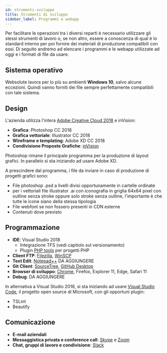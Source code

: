 ```yaml
---
id: strumenti-sviluppo
title: Strumenti di sviluppo
sidebar_label: Programmi e webapp
---
```


Per facilitare le operazioni tra i diversi reparti è necessario utilizzare gli stessi strumenti di lavoro o, se non altro, essere a conoscenza di qual è lo standard interno per poi fornire dei materiali di produzione compatibili con essi. Di seguito andremo ad elencare i programmi e le webapp utilizzate ad oggi e i formati di file da usare.

## Sistema operativo

Websolute lavora per lo più su ambienti __Windows 10__, salvo alcune eccezioni. 
Quindi vanno forniti dei file sempre perfettamente compatibili con tale sistema.

## Design

L'azienda utilizza l'intera [Adobe Creative Cloud 2018](https://www.adobe.com/it/creativecloud.html) e inVision:

* __Grafica__: Photoshop CC 2018
* __Grafica vettoriale__: Illustrator CC 2018
* __Wireframe e templating__: Adobe XD CC 2018
* __Condivisione Proposte Grafiche__: [inVision](https://www.invisionapp.com/)

Photoshop rimane il principale programma per la produzione di layout grafici. In parallelo si sta iniziando ad usare Adobe XD.

A prescindere dal programma, i file da inviare in caso di produzione di progetti grafici sono: 
- File photoshop .psd a livelli divisi opportunamente in cartelle ordinate
- per i vettoriali file illustrator .ai con iconografia in griglia 64x64 pixel con outline senza stroke oppure solo stroke senza outline, l'importante è che tutte le icone siano della stessa tipologia
- File webfont se non fossero presenti in CDN esterne
- Contenuti dove previsto


## Programmazione

* __IDE__: Visual Studio 2018
    * Integrazione TFS (vedi capitolo sul versionamento)
    * Plugin [PHP tools](https://marketplace.visualstudio.com/items?itemName=DEVSENSE.PHPToolsforVisualStudio) per progetti PHP
* __Client FTP__: [Filezilla](https://filezilla-project.org/), [WinSCP](https://winscp.net/eng/download.php)
* __Text Edit__: [Notepad++](https://notepad-plus-plus.org/download/v7.5.8.html) DA AGGIUNGERE
* __Git Client__: [SourceTree](https://www.sourcetreeapp.com/), [GitHub Desktop](https://desktop.github.com/)
* __Browser di sviluppo__: [Chrome](https://www.google.com/chrome/), Firefox, Explorer 11, Edge, Safari 11
* __Debug__: DA AGGIUNGERE

In alternativa a Visual Studio 2018, si sta iniziando ad usare [Visual Studio Code](https://code.visualstudio.com/), il progetto open source di Microsoft, con gli opportuni plugin: 

*  TSLint
*  Beautify

## Comunicazione

* __E-mail aziendali__
* __Messaggistica privata e conference call__: [Skype](https://www.skype.com/it/) e [Zoom](https://zoom.us/)
* __Chat, gruppi di lavoro e condivisione__: [Slack](https://slack.com/)